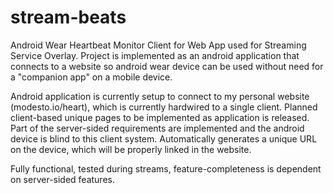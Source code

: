 # stream-beats
Android Wear Heartbeat Monitor Client for Web App used for Streaming Service Overlay.
Project is implemented as an android application that connects to a website so android wear device can be used without need for a "companion app" on a mobile device.

Android application is currently setup to connect to my personal website (modesto.io/heart), which is currently hardwired to a single client. Planned client-based unique pages to be implemented as application is released.
Part of the server-sided requirements are implemented and the android device is blind to this client system.
Automatically generates a unique URL on the device, which will be properly linked in the website.

Fully functional, tested during streams, feature-completeness is dependent on server-sided features.
